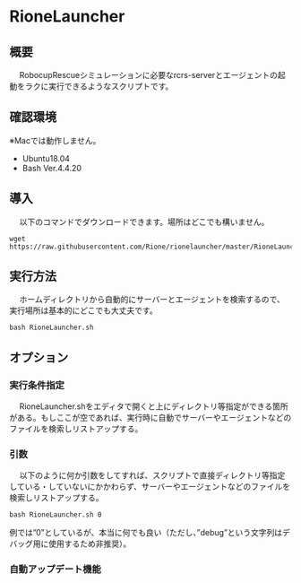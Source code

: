 # RioneLauncher
## 概要
&nbsp;　RobocupRescueシミュレーションに必要なrcrs-serverとエージェントの起動をラクに実行できるようなスクリプトです。

## 確認環境
※Macでは動作しません。  
- Ubuntu18.04  
- Bash Ver.4.4.20  

## 導入
&nbsp;　以下のコマンドでダウンロードできます。場所はどこでも構いません。  

```
wget https://raw.githubusercontent.com/Rione/rionelauncher/master/RioneLauncher.sh
```

## 実行方法
&nbsp;　ホームディレクトリから自動的にサーバーとエージェントを検索するので、実行場所は基本的にどこでも大丈夫です。  

```
bash RioneLauncher.sh
```  

## オプション
### 実行条件指定
&nbsp;　RioneLauncher.shをエディタで開くと上にディレクトリ等指定ができる箇所がある。もしここが空であれば、実行時に自動でサーバーやエージェントなどのファイルを検索しリストアップする。

### 引数
&nbsp;　以下のように何か引数をしてすれば、スクリプトで直接ディレクトリ等指定している・していないにかかわらず、サーバーやエージェントなどのファイルを検索しリストアップする。  

```
bash RioneLauncher.sh 0
```

例では”0”としているが、本当に何でも良い（ただし、”debug”という文字列はデバッグ用に使用するため非推奨）。

### 自動アップデート機能
